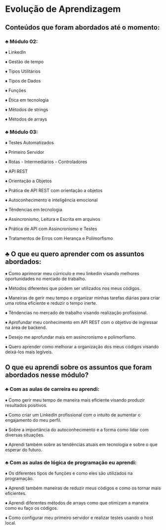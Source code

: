 # Evolução de Aprendizagem 

## Conteúdos que foram abordados até o momento:
### ♣ Módulo 02:
♦ LinkedIn

♦ Gestão de tempo

♦ Tipos Utilitários

♦ Tipos de Dados

♦ Funções

♦ Ética em tecnologia

♦ Métodos de strings

♦ Métodos de arrays

### ♣ Módulo 03:

♦ Testes Automatizados

♦ Primeiro Servidor

♦ Rotas - Intermediários - Controladores

♦ API REST

♦ Orientação a Objetos

♦ Prática de API REST com orientação a objetos

♦ Autoconhecimento e inteligência emocional

♦ Têndencias em tecnologia

♦ Assincronismo, Leitura e Escrita em arquivos

♦ Prática de API com Assincronismo e Testes

♦ Tratamentos de Erros com Herança e Polimorfismo

## ♣ O que eu quero aprender com os assuntos abordados:

♦ Como aprimorar meu cúrriculo e meu linkedin visando melhores oportunidades no mercado de trabalho.

♦ Métodos diferentes que podem ser utilizados nos meus códigos.

♦ Maneiras de gerir meu tempo e organizar minhas tarefas diárias para criar uma rotina eficiente e reduzir o tempo inerte.

♦ Têndencias no mercado de trabalho visando realização profissional.

♦ Aprofundar meu conhecimento em API REST com o objetivo de ingressar na área de backend.

♦ Desejo me aprofundar mais em assincronismo e polimorfismo.

♦ Quero aprender como melhorar a organização dos meus códigos visando deixá-los mais legíveis.

## O que eu aprendi sobre os assuntos que foram abordados nesse módulo?

### ♣ Com as aulas de carreira eu aprendi:

♦ Como gerir meu tempo de maneira mais eficiente visando produzir resultados positivos.

♦ Como criar um LinkedIn profissional com o intuito de aumentar o engajamento do meu perfil.

♦ Sobre a importância do autoconhecimento e a forma como lidar com diversas situações.

♦ Aprendi também sobre as tendências atuais em tecnologia e sobre o que esperar do futuro.


### ♣ Com as aulas de lógica de programação eu aprendi:

♦ Os diferentes tipos de funções e como eles são utilizados na programação.

♦ Aprendi também maneiras de reduzir meus códigos e como os tornar mais eficientes.

♦ Aprendi diferentes métodos de arrays como que otimizam a maneira como eu faço os códigos.

♦ Como configurar meu primeiro servidor e realizar testes usando o host local.
